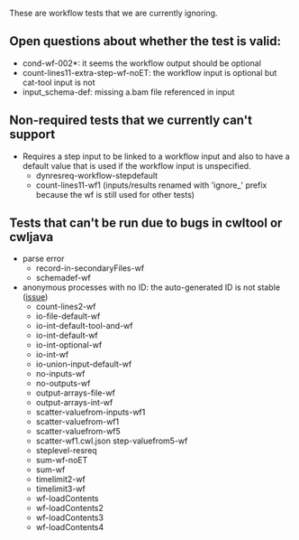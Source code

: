 These are workflow tests that we are currently ignoring.

## Open questions about whether the test is valid:

* cond-wf-002*: it seems the workflow output should be optional
* count-lines11-extra-step-wf-noET: the workflow input is optional but cat-tool input is not
* input_schema-def: missing a.bam file referenced in input

## Non-required tests that we currently can't support

* Requires a step input to be linked to a workflow input and also to have a default value that is used if the workflow input is unspecified.
    * dynresreq-workflow-stepdefault
    * count-lines11-wf1 (inputs/results renamed with 'ignore_' prefix because the wf is still used for other tests)

## Tests that can't be run due to bugs in cwltool or cwljava

* parse error
    * record-in-secondaryFiles-wf
    * schemadef-wf
* anonymous processes with no ID: the auto-generated ID is not stable ([issue](https://github.com/common-workflow-language/cwltool/issues/1520))
    * count-lines2-wf
    * io-file-default-wf
    * io-int-default-tool-and-wf
    * io-int-default-wf
    * io-int-optional-wf
    * io-int-wf
    * io-union-input-default-wf
    * no-inputs-wf
    * no-outputs-wf
    * output-arrays-file-wf
    * output-arrays-int-wf
    * scatter-valuefrom-inputs-wf1
    * scatter-valuefrom-wf1
    * scatter-valuefrom-wf5
    * scatter-wf1.cwl.json step-valuefrom5-wf
    * steplevel-resreq
    * sum-wf-noET
    * sum-wf
    * timelimit2-wf
    * timelimit3-wf
    * wf-loadContents
    * wf-loadContents2
    * wf-loadContents3
    * wf-loadContents4